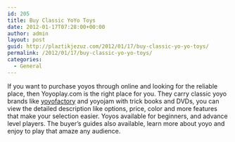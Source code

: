```yaml
---
id: 205
title: Buy Classic YoYo Toys
date: 2012-01-17T07:28:00+00:00
author: admin
layout: post
guid: http://plaztikjezuz.com/2012/01/17/buy-classic-yo-yo-toys/
permalink: /2012/01/17/buy-classic-yo-yo-toys/
categories:
  - General
---
```

If you want to purchase yoyos through online and looking for the reliable place, then Yoyoplay.com is the right place for you. They carry classic yoyo brands like [yoyofactory](http://www.yoyoplay.com/yoyo-factory.html) and yoyojam with trick books and DVDs, you can view the detailed description like options, price, color and more features that make your selection easier. Yoyos available for beginners, and advance level players. The buyer&#8217;s guides also available, learn more about yoyo and enjoy to play that amaze any audience.